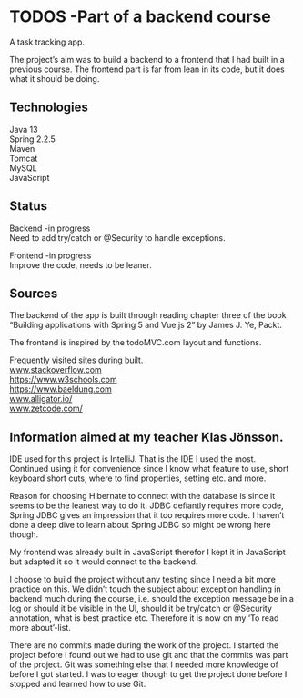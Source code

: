 # TODOS -Part of a backend course

A task tracking app.

The project’s aim was to build a backend to a frontend that I had built in a previous course. The frontend part is far from lean in its code, but it does what it should be doing. 

## Technologies
Java 13<br>
Spring 2.2.5<br>
Maven<br>
Tomcat<br>
MySQL<br>
JavaScript

## Status
Backend -in progress  
Need to add try/catch or @Security to handle exceptions.

Frontend -in progress  
Improve the code, needs to be leaner.

## Sources
The backend of the app is built through reading chapter three of the book “Building applications with Spring 5 and Vue.js 2” by James J. Ye, Packt. 

The frontend is inspired by the todoMVC.com layout and functions. 

Frequently visited sites during built.<br>
www.stackoverflow.com<br>
https://www.w3schools.com<br>
https://www.baeldung.com<br>
www.alligator.io/<br>
www.zetcode.com/ 

## Information aimed at my teacher Klas Jönsson.

IDE used for this project is IntelliJ. That is the IDE I used the most. Continued using it for convenience since I know what feature to use, short keyboard short cuts, where to find properties, setting etc. and more. 

Reason for choosing Hibernate to connect with the database is since it seems to be the leanest way to do it. JDBC defiantly requires more code, Spring JDBC gives an impression that it too requires more code. I haven’t done a deep dive to learn about Spring JDBC so might be wrong here though.

My frontend was already built in JavaScript therefor I kept it in JavaScript but adapted it so it would connect to the backend.

I choose to build the project without any testing since I need a bit more practice on this. We didn’t touch the subject about exception handling in backend much during the course, i.e. should the exception message be in a log or should it be visible in the UI, should it be try/catch or @Security annotation, what is best practice etc. Therefore it is now on my ‘To read more about’-list.

There are no commits made during the work of the project. I started the project before I found out we had to use git and that the commits was part of the project. Git was something else that I needed more knowledge of before I got started. I was to eager though to get the project done before I stopped and learned how to use Git. 



